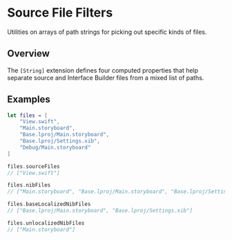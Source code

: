 # Source File Filters

Utilities on arrays of path strings for picking out specific kinds of files.

## Overview

The `[String]` extension defines four computed properties that help separate source and Interface Builder files from a mixed list of paths.

## Examples

```swift
let files = [
    "View.swift",
    "Main.storyboard",
    "Base.lproj/Main.storyboard",
    "Base.lproj/Settings.xib",
    "Debug/Main.storyboard"
]

files.sourceFiles
// ["View.swift"]

files.nibFiles
// ["Main.storyboard", "Base.lproj/Main.storyboard", "Base.lproj/Settings.xib", "Debug/Main.storyboard"]

files.baseLocalizedNibFiles
// ["Base.lproj/Main.storyboard", "Base.lproj/Settings.xib"]

files.unlocalizedNibFiles
// ["Main.storyboard"]
```
